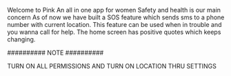 Welcome to Pink
An all in one app for women
Safety and health is our main concern
As of now we have built a SOS feature which sends sms to a phone number with current location. This feature can be used when in trouble and you wanna call for help.
The home screen has positive quotes which keeps changing.

##########
NOTE
##########

TURN ON ALL PERMISSIONS AND TURN ON LOCATION THRU SETTINGS


